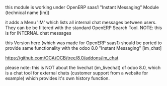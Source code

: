 this module is working under OpenERP saas1 "Instant Messaging" Module (technical name [im])

it adds a Menu 'IM' which lists all internal chat messages between users. They can be be filtered with the standard OpenERP Search Tool. NOTE: this is for INTERNAL chat messages

this Version here (which was made for OpenERP saas1) should be ported to provide same functionality with the odoo 8.0 "Instant Messaging" [im_chat]

https://github.com/OCA/OCB/tree/8.0/addons/im_chat

please note: this is NOT about the livechat (im_livechat) of odoo 8.0, which is a chat tool for external chats (customer support from a website for example) which provides it's own history function.
